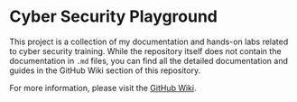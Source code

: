 # Cyber Security Playground

This project is a collection of my documentation and hands-on labs related to cyber security training. While the repository itself does not contain the documentation in `.md` files, you can find all the detailed documentation and guides in the GitHub Wiki section of this repository.

For more information, please visit the [GitHub Wiki](https://github.com/Ravi-Upadhyay/cyber-security-playground/wiki).

